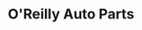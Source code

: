 ---
title: "O'Reilly Auto Parts"
url: /san-diego/oreilly-auto-parts-border-village-road/
shop: Autoteile
---